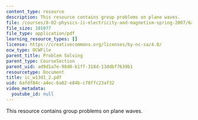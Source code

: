 ```yaml
---
content_type: resource
description: This resource contains group problems on plane waves.
file: /courses/8-02-physics-ii-electricity-and-magnetism-spring-2007/6afdf84ca4ec6a02e84bc78ffc23af32_ic_w13d1_2.pdf
file_size: 101077
file_type: application/pdf
learning_resource_types: []
license: https://creativecommons.org/licenses/by-nc-sa/4.0/
ocw_type: OCWFile
parent_title: Problem Solving
parent_type: CourseSection
parent_uid: ad9d1a7e-98d0-b1ff-318d-13ddbf7639b1
resourcetype: Document
title: ic_w13d1_2.pdf
uid: 6afdf84c-a4ec-6a02-e84b-c78ffc23af32
video_metadata:
  youtube_id: null
---
```

This resource contains group problems on plane waves.
